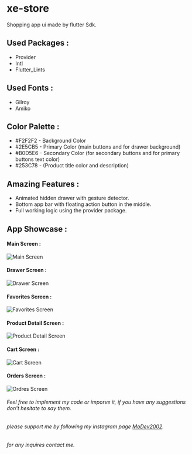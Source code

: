 # xe-store
 Shopping app ui made by flutter Sdk.
 
 
 ## Used Packages :
 * Provider
 * Intl
 * Flutter_Lints


 ## Used Fonts :
 * Gilroy
 * Amiko


 ## Color Palette :
* #F2F2F2 - Background Color
* #2E5CB5 - Primary Color (main buttons and for drawer background)
* #B0D5E6 - Secondary Color (for secondary buttons and for primary buttons text color)
* #253C78 - (Product title color and description)

## Amazing Features :
* Animated hidden drawer with gesture detector.
* Bottom app bar with floating action button in the middle.
* Full working logic using the provider package.

## App Showcase :

#### Main Screen :
![Main Screen](https://user-images.githubusercontent.com/91676840/135720613-db2770b8-8ac0-4cf0-b332-221ff281ae5e.jpg)
#### Drawer Screen :
![Drawer Screen](https://user-images.githubusercontent.com/91676840/135720624-22116c65-8d33-4fc0-8c7c-a7bc4b16e63b.jpg)
#### Favorites Screen :
![Favorites Screen](https://user-images.githubusercontent.com/91676840/135720650-fb8f769f-34b7-47e6-a102-b9f2e316aeb5.jpg)
#### Product Detail Screen :
![Product Detail Screen](https://user-images.githubusercontent.com/91676840/135722079-2b8b0231-676c-4c9e-93a7-1b287b09dd1e.jpg)
#### Cart Screen :
![Cart Screen](https://user-images.githubusercontent.com/91676840/135720673-61e4635e-d23a-4104-88ba-016f4408af8a.jpg)
#### Orders Screen :
![Ordres Screen](https://user-images.githubusercontent.com/91676840/135720698-1e5cf5ec-9012-4492-bfc6-fe2d6974b492.jpg)



###### Feel free to implement my code or imporve it, if you have any suggestions don't hesitate to say them. 
###### please support me by following my instagram page [MoDev2002](https://www.instagram.com/modev2002/).
###### for any inquires contact me.
